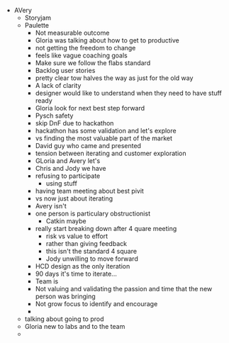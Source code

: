 - AVery
	- Storyjam
	- Paulette
		- Not measurable outcome
		- Gloria was talking about how to get to productive
		- not getting the freedom to change
		- feels like vague coaching goals
		- Make sure we follow the flabs standard
		- Backlog user stories
		- pretty clear tow halves the way as just for the old way
		- A lack of clarity
		- designer would like to understand when they need to have stuff ready
		- Gloria look for next best step forward
		- Pysch safety
		- skip DnF due to hackathon
		- hackathon has some validation and let's explore
		- vs finding the most valuable part of the market
		- David guy who came and presented
		- tension between iterating and customer exploration
		- GLoria and Avery let's
		- Chris and Jody we have
		- refusing to participate
			- using stuff
		- having team meeting about best pivit
		- vs now just about iterating
		- Avery isn't
		- one person is particulary obstructionist
			- Catkin maybe
		- really start breaking down after 4 quare meeting
			- risk vs value to effort
			- rather than giving feedback
			- this isn't the standard 4 square
			- Jody unwilling to move forward
		- HCD design as the only iteration
		- 90 days it's time to iterate...
		- Team is
		- Not valuing and validating the passion and time that the new person was bringing
		- Not grow focus to identify and encourage
		-
	- talking about going to prod
	- Gloria new to labs and to the team
	-